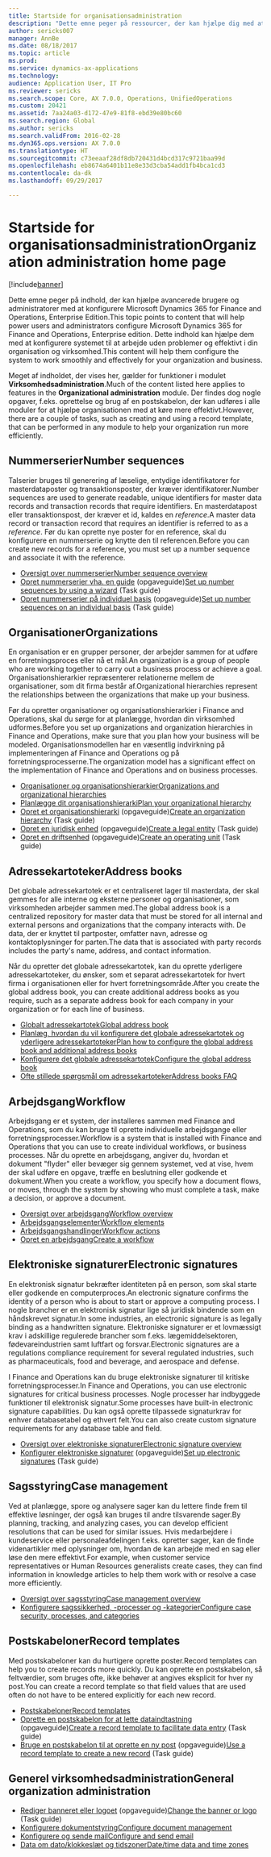 ```yaml
---
title: Startside for organisationsadministration
description: "Dette emne peger på ressourcer, der kan hjælpe dig med at bruge Microsoft Dynamics 365 for Finance and Operations, Enterprise Edition i din organisation."
author: sericks007
manager: AnnBe
ms.date: 08/18/2017
ms.topic: article
ms.prod: 
ms.service: dynamics-ax-applications
ms.technology: 
audience: Application User, IT Pro
ms.reviewer: sericks
ms.search.scope: Core, AX 7.0.0, Operations, UnifiedOperations
ms.custom: 20421
ms.assetid: 7aa24a03-d172-47e9-81f8-ebd39e80bc60
ms.search.region: Global
ms.author: sericks
ms.search.validFrom: 2016-02-28
ms.dyn365.ops.version: AX 7.0.0
ms.translationtype: HT
ms.sourcegitcommit: c73eeaaf28df8db720431d4bcd317c9721baa99d
ms.openlocfilehash: eb8674a6401b11e8e33d3cba54add1fb4bca1cd3
ms.contentlocale: da-dk
ms.lasthandoff: 09/29/2017

---
```


# <a name="organization-administration-home-page"></a><span data-ttu-id="1d530-103">Startside for organisationsadministration</span><span class="sxs-lookup"><span data-stu-id="1d530-103">Organization administration home page</span></span>

[!include[banner](../includes/banner.md)]


<span data-ttu-id="1d530-104">Dette emne peger på indhold, der kan hjælpe avancerede brugere og administratorer med at konfigurere Microsoft Dynamics 365 for Finance and Operations, Enterprise Edition.</span><span class="sxs-lookup"><span data-stu-id="1d530-104">This topic points to content that will help power users and administrators configure Microsoft Dynamics 365 for Finance and Operations, Enterprise edition.</span></span> <span data-ttu-id="1d530-105">Dette indhold kan hjælpe dem med at konfigurere systemet til at arbejde uden problemer og effektivt i din organisation og virksomhed.</span><span class="sxs-lookup"><span data-stu-id="1d530-105">This content will help them configure the system to work smoothly and effectively for your organization and business.</span></span>

<span data-ttu-id="1d530-106">Meget af indholdet, der vises her, gælder for funktioner i modulet **Virksomhedsadministration**.</span><span class="sxs-lookup"><span data-stu-id="1d530-106">Much of the content listed here applies to features in the **Organizational administration** module.</span></span> <span data-ttu-id="1d530-107">Der findes dog nogle opgaver, f.eks. oprettelse og brug af en postskabelon, der kan udføres i alle moduler for at hjælpe organisationen med at køre mere effektivt.</span><span class="sxs-lookup"><span data-stu-id="1d530-107">However, there are a couple of tasks, such as creating and using a record template, that can be performed in any module to help your organization run more efficiently.</span></span> 

<a name="number-sequences"></a><span data-ttu-id="1d530-108">Nummerserier</span><span class="sxs-lookup"><span data-stu-id="1d530-108">Number sequences</span></span>
----------------
<span data-ttu-id="1d530-109">Talserier bruges til generering af læselige, entydige identifikatorer for masterdataposter og transaktionsposter, der kræver identifikatorer.</span><span class="sxs-lookup"><span data-stu-id="1d530-109">Number sequences are used to generate readable, unique identifiers for master data records and transaction records that require identifiers.</span></span> <span data-ttu-id="1d530-110">En masterdatapost eller transaktionspost, der kræver et id, kaldes en *reference*.</span><span class="sxs-lookup"><span data-stu-id="1d530-110">A master data record or transaction record that requires an identifier is referred to as a *reference*.</span></span> <span data-ttu-id="1d530-111">Før du kan oprette nye poster for en reference, skal du konfigurere en nummerserie og knytte den til referencen.</span><span class="sxs-lookup"><span data-stu-id="1d530-111">Before you can create new records for a reference, you must set up a number sequence and associate it with the reference.</span></span>

-   [<span data-ttu-id="1d530-112">Oversigt over nummerserier</span><span class="sxs-lookup"><span data-stu-id="1d530-112">Number sequence overview</span></span>](number-sequence-overview.md)
-   <span data-ttu-id="1d530-113">[Opret nummerserier vha. en guide](tasks/set-up-number-sequences-wizard.md) (opgaveguide)</span><span class="sxs-lookup"><span data-stu-id="1d530-113">[Set up number sequences by using a wizard](tasks/set-up-number-sequences-wizard.md) (Task guide)</span></span>
-   <span data-ttu-id="1d530-114">[Opret nummerserier på individuel basis](tasks/set-up-number-sequences-individual-basis.md) (opgaveguide)</span><span class="sxs-lookup"><span data-stu-id="1d530-114">[Set up number sequences on an individual basis](tasks/set-up-number-sequences-individual-basis.md) (Task guide)</span></span>

## <a name="organizations"></a><span data-ttu-id="1d530-115">Organisationer</span><span class="sxs-lookup"><span data-stu-id="1d530-115">Organizations</span></span>
<span data-ttu-id="1d530-116">En organisation er en grupper personer, der arbejder sammen for at udføre en forretningsproces eller nå et mål.</span><span class="sxs-lookup"><span data-stu-id="1d530-116">An organization is a group of people who are working together to carry out a business process or achieve a goal.</span></span> <span data-ttu-id="1d530-117">Organisationshierarkier repræsenterer relationerne mellem de organisationer, som dit firma består af.</span><span class="sxs-lookup"><span data-stu-id="1d530-117">Organizational hierarchies represent the relationships between the organizations that make up your business.</span></span>

<span data-ttu-id="1d530-118">Før du opretter organisationer og organisationshierarkier i Finance and Operations, skal du sørge for at planlægge, hvordan din virksomhed udformes.</span><span class="sxs-lookup"><span data-stu-id="1d530-118">Before you set up organizations and organization hierarchies in Finance and Operations, make sure that you plan how your business will be modeled.</span></span> <span data-ttu-id="1d530-119">Organisationsmodellen har en væsentlig indvirkning på implementeringen af Finance and Operations og på forretningsprocesserne.</span><span class="sxs-lookup"><span data-stu-id="1d530-119">The organization model has a significant effect on the implementation of Finance and Operations and on business processes.</span></span>

-   [<span data-ttu-id="1d530-120">Organisationer og organisationshierarkier</span><span class="sxs-lookup"><span data-stu-id="1d530-120">Organizations and organizational hierarchies</span></span>](organizations-organizational-hierarchies.md)
-   [<span data-ttu-id="1d530-121">Planlægge dit organisationshierarki</span><span class="sxs-lookup"><span data-stu-id="1d530-121">Plan your organizational hierarchy</span></span>](plan-organizational-hierarchy.md)
-   <span data-ttu-id="1d530-122">[Opret et organisationshierarki](tasks/create-organization-hierarchy.md) (opgaveguide)</span><span class="sxs-lookup"><span data-stu-id="1d530-122">[Create an organization hierarchy](tasks/create-organization-hierarchy.md) (Task guide)</span></span>
-   <span data-ttu-id="1d530-123">[Opret en juridisk enhed](tasks/create-legal-entity.md) (opgaveguide)</span><span class="sxs-lookup"><span data-stu-id="1d530-123">[Create a legal entity](tasks/create-legal-entity.md) (Task guide)</span></span>
-   <span data-ttu-id="1d530-124">[Opret en driftsenhed](tasks/create-operating-unit.md) (opgaveguide)</span><span class="sxs-lookup"><span data-stu-id="1d530-124">[Create an operating unit](tasks/create-operating-unit.md) (Task guide)</span></span>

## <a name="address-books"></a><span data-ttu-id="1d530-125">Adressekartoteker</span><span class="sxs-lookup"><span data-stu-id="1d530-125">Address books</span></span>
<span data-ttu-id="1d530-126">Det globale adressekartotek er et centraliseret lager til masterdata, der skal gemmes for alle interne og eksterne personer og organisationer, som virksomheden arbejder sammen med.</span><span class="sxs-lookup"><span data-stu-id="1d530-126">The global address book is a centralized repository for master data that must be stored for all internal and external persons and organizations that the company interacts with.</span></span> <span data-ttu-id="1d530-127">De data, der er knyttet til partposter, omfatter navn, adresse og kontaktoplysninger for parten.</span><span class="sxs-lookup"><span data-stu-id="1d530-127">The data that is associated with party records includes the party's name, address, and contact information.</span></span> 

<span data-ttu-id="1d530-128">Når du opretter det globale adressekartotek, kan du oprette yderligere adressekartoteker, du ønsker, som et separat adressekartotek for hvert firma i organisationen eller for hvert forretningsområde.</span><span class="sxs-lookup"><span data-stu-id="1d530-128">After you create the global address book, you can create additional address books as you require, such as a separate address book for each company in your organization or for each line of business.</span></span> 

-   [<span data-ttu-id="1d530-129">Globalt adressekartotek</span><span class="sxs-lookup"><span data-stu-id="1d530-129">Global address book</span></span>](overview-global-address-book.md)
-   [<span data-ttu-id="1d530-130">Planlæg, hvordan du vil konfigurere det globale adressekartotek og yderligere adressekartoteker</span><span class="sxs-lookup"><span data-stu-id="1d530-130">Plan how to configure the global address book and additional address books</span></span>](plan-configuration-global-address-book-additional-address-books.md)
- [<span data-ttu-id="1d530-131">Konfigurere det globale adressekartotek</span><span class="sxs-lookup"><span data-stu-id="1d530-131">Configure the global address book</span></span>](tasks/configure-global-address-book.md)
-   [<span data-ttu-id="1d530-132">Ofte stillede spørgsmål om adressekartoteker</span><span class="sxs-lookup"><span data-stu-id="1d530-132">Address books FAQ</span></span>](qa-address-books.md)


## <a name="workflow"></a><span data-ttu-id="1d530-133">Arbejdsgang</span><span class="sxs-lookup"><span data-stu-id="1d530-133">Workflow</span></span>
<span data-ttu-id="1d530-134">Arbejdsgang er et system, der installeres sammen med Finance and Operations, som du kan bruge til oprette individuelle arbejdsgange eller forretningsprocesser.</span><span class="sxs-lookup"><span data-stu-id="1d530-134">Workflow is a system that is installed with Finance and Operations that you can use to create individual workflows, or business processes.</span></span> <span data-ttu-id="1d530-135">Når du oprette en arbejdsgang, angiver du, hvordan et dokument "flyder" eller bevæger sig gennem systemet, ved at vise, hvem der skal udføre en opgave, træffe en beslutning eller godkende et dokument.</span><span class="sxs-lookup"><span data-stu-id="1d530-135">When you create a workflow, you specify how a document flows, or moves, through the system by showing who must complete a task, make a decision, or approve a document.</span></span> 

-   [<span data-ttu-id="1d530-136">Oversigt over arbejdsgang</span><span class="sxs-lookup"><span data-stu-id="1d530-136">Workflow overview</span></span>](overview-workflow-system.md)
-   [<span data-ttu-id="1d530-137">Arbejdsgangselementer</span><span class="sxs-lookup"><span data-stu-id="1d530-137">Workflow elements</span></span>](workflow-elements.md)
-   [<span data-ttu-id="1d530-138">Arbejdsgangshandlinger</span><span class="sxs-lookup"><span data-stu-id="1d530-138">Workflow actions</span></span>](workflow-actions.md)
-   [<span data-ttu-id="1d530-139">Opret en arbejdsgang</span><span class="sxs-lookup"><span data-stu-id="1d530-139">Create a workflow</span></span>](create-workflow.md)

## <a name="electronic-signatures"></a><span data-ttu-id="1d530-140">Elektroniske signaturer</span><span class="sxs-lookup"><span data-stu-id="1d530-140">Electronic signatures</span></span>
<span data-ttu-id="1d530-141">En elektronisk signatur bekræfter identiteten på en person, som skal starte eller godkende en computerproces.</span><span class="sxs-lookup"><span data-stu-id="1d530-141">An electronic signature confirms the identity of a person who is about to start or approve a computing process.</span></span> <span data-ttu-id="1d530-142">I nogle brancher er en elektronisk signatur lige så juridisk bindende som en håndskrevet signatur.</span><span class="sxs-lookup"><span data-stu-id="1d530-142">In some industries, an electronic signature is as legally binding as a handwritten signature.</span></span> <span data-ttu-id="1d530-143">Elektroniske signaturer er et lovmæssigt krav i adskillige regulerede brancher som f.eks. lægemiddelsektoren, fødevareindustrien samt luftfart og forsvar.</span><span class="sxs-lookup"><span data-stu-id="1d530-143">Electronic signatures are a regulations compliance requirement for several regulated industries, such as pharmaceuticals, food and beverage, and aerospace and defense.</span></span>

<span data-ttu-id="1d530-144">I Finance and Operations kan du bruge elektroniske signaturer til kritiske forretningsprocesser.</span><span class="sxs-lookup"><span data-stu-id="1d530-144">In Finance and Operations, you can use electronic signatures for critical business processes.</span></span> <span data-ttu-id="1d530-145">Nogle processer har indbyggede funktioner til elektronisk signatur.</span><span class="sxs-lookup"><span data-stu-id="1d530-145">Some processes have built-in electronic signature capabilities.</span></span> <span data-ttu-id="1d530-146">Du kan også oprette tilpassede signaturkrav for enhver databasetabel og ethvert felt.</span><span class="sxs-lookup"><span data-stu-id="1d530-146">You can also create custom signature requirements for any database table and field.</span></span>

-   [<span data-ttu-id="1d530-147">Oversigt over elektroniske signaturer</span><span class="sxs-lookup"><span data-stu-id="1d530-147">Electronic signature overview</span></span>](electronic-signature-overview.md)
-   <span data-ttu-id="1d530-148">[Konfigurer elektroniske signaturer](tasks/set-up-electronic-signatures.md) (opgaveguide)</span><span class="sxs-lookup"><span data-stu-id="1d530-148">[Set up electronic signatures](tasks/set-up-electronic-signatures.md) (Task guide)</span></span>

## <a name="case-management"></a><span data-ttu-id="1d530-149">Sagsstyring</span><span class="sxs-lookup"><span data-stu-id="1d530-149">Case management</span></span>
<span data-ttu-id="1d530-150">Ved at planlægge, spore og analysere sager kan du lettere finde frem til effektive løsninger, der også kan bruges til andre tilsvarende sager.</span><span class="sxs-lookup"><span data-stu-id="1d530-150">By planning, tracking, and analyzing cases, you can develop efficient resolutions that can be used for similar issues.</span></span> <span data-ttu-id="1d530-151">Hvis medarbejdere i kundeservice eller personaleafdelingen f.eks. opretter sager, kan de finde videnartikler med oplysninger om, hvordan de kan arbejde med en sag eller løse den mere effektivt.</span><span class="sxs-lookup"><span data-stu-id="1d530-151">For example, when customer service representatives or Human Resources generalists create cases, they can find information in knowledge articles to help them work with or resolve a case more efficiently.</span></span> 

-   [<span data-ttu-id="1d530-152">Oversigt over sagsstyring</span><span class="sxs-lookup"><span data-stu-id="1d530-152">Case management overview</span></span>](cases.md)
-   [<span data-ttu-id="1d530-153">Konfigurere sagssikkerhed, -processer og -kategorier</span><span class="sxs-lookup"><span data-stu-id="1d530-153">Configure case security, processes, and categories</span></span>](plan-case-management.md)

## <a name="record-templates"></a><span data-ttu-id="1d530-154">Postskabeloner</span><span class="sxs-lookup"><span data-stu-id="1d530-154">Record templates</span></span>
<span data-ttu-id="1d530-155">Med postskabeloner kan du hurtigere oprette poster.</span><span class="sxs-lookup"><span data-stu-id="1d530-155">Record templates can help you to create records more quickly.</span></span> <span data-ttu-id="1d530-156">Du kan oprette en postskabelon, så feltværdier, som bruges ofte, ikke behøver at angives eksplicit for hver ny post.</span><span class="sxs-lookup"><span data-stu-id="1d530-156">You can create a record template so that field values that are used often do not have to be entered explicitly for each new record.</span></span> 

-   [<span data-ttu-id="1d530-157">Postskabeloner</span><span class="sxs-lookup"><span data-stu-id="1d530-157">Record templates</span></span>](record-templates.md)
- <span data-ttu-id="1d530-158">[Oprette en postskabelon for at lette dataindtastning](../../dev-itpro/data-entities/tasks/create-record-template-facilitate-data-entry.md) (opgaveguide)</span><span class="sxs-lookup"><span data-stu-id="1d530-158">[Create a record template to facilitate data entry](../../dev-itpro/data-entities/tasks/create-record-template-facilitate-data-entry.md) (Task guide)</span></span>
- <span data-ttu-id="1d530-159">[Bruge en postskabelon til at oprette en ny post](../../dev-itpro/data-entities/tasks/use-record-template-new-record.md) (opgaveguide)</span><span class="sxs-lookup"><span data-stu-id="1d530-159">[Use a record template to create a new record](../../dev-itpro/data-entities/tasks/use-record-template-new-record.md) (Task guide)</span></span>

## <a name="general-organization-administration"></a><span data-ttu-id="1d530-160">Generel virksomhedsadministration</span><span class="sxs-lookup"><span data-stu-id="1d530-160">General organization administration</span></span>
-   <span data-ttu-id="1d530-161">[Rediger banneret eller logoet](../get-started/tasks/change-banner-or-logo.md) (opgaveguide)</span><span class="sxs-lookup"><span data-stu-id="1d530-161">[Change the banner or logo](../get-started/tasks/change-banner-or-logo.md) (Task guide)</span></span>
- [<span data-ttu-id="1d530-162">Konfigurere dokumentstyring</span><span class="sxs-lookup"><span data-stu-id="1d530-162">Configure document management</span></span>](configure-document-management.md)
- [<span data-ttu-id="1d530-163">Konfigurere og sende mail</span><span class="sxs-lookup"><span data-stu-id="1d530-163">Configure and send email</span></span>](configure-email.md)
-   [<span data-ttu-id="1d530-164">Data om dato/klokkeslæt og tidszoner</span><span class="sxs-lookup"><span data-stu-id="1d530-164">Date/time data and time zones</span></span>](date-time-zones.md)








